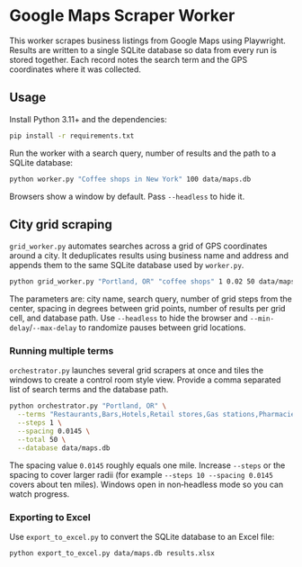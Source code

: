 # Google Maps Scraper Worker

This worker scrapes business listings from Google Maps using Playwright.
Results are written to a single SQLite database so data from every run
is stored together. Each record notes the search term and the GPS
coordinates where it was collected.

## Usage

Install Python 3.11+ and the dependencies:

```bash
pip install -r requirements.txt
```

Run the worker with a search query, number of results and the path to a
SQLite database:

```bash
python worker.py "Coffee shops in New York" 100 data/maps.db
```

Browsers show a window by default. Pass `--headless` to hide it.

## City grid scraping

`grid_worker.py` automates searches across a grid of GPS coordinates around a
city. It deduplicates results using business name and address and appends them
to the same SQLite database used by `worker.py`.

```bash
python grid_worker.py "Portland, OR" "coffee shops" 1 0.02 50 data/maps.db
```

The parameters are: city name, search query, number of grid steps from the center, spacing in degrees between grid points, number of results per grid cell, and database path. Use `--headless` to hide the browser and `--min-delay`/`--max-delay` to randomize pauses between grid locations.

### Running multiple terms

`orchestrator.py` launches several grid scrapers at once and tiles the windows
to create a control room style view. Provide a comma separated list of search
terms and the database path.

```bash
python orchestrator.py "Portland, OR" \
  --terms "Restaurants,Bars,Hotels,Retail stores,Gas stations,Pharmacies,Automotive,Banks,Healthcare,Professional services,Education,Government offices,Entertainment,Construction,Real estate" \
  --steps 1 \
  --spacing 0.0145 \
  --total 50 \
  --database data/maps.db
```

The spacing value `0.0145` roughly equals one mile.  Increase `--steps` or the spacing to cover larger radii (for example `--steps 10 --spacing 0.0145` covers about ten miles).  Windows open in non‑headless mode so you can watch progress.

### Exporting to Excel

Use `export_to_excel.py` to convert the SQLite database to an Excel file:

```bash
python export_to_excel.py data/maps.db results.xlsx
```
